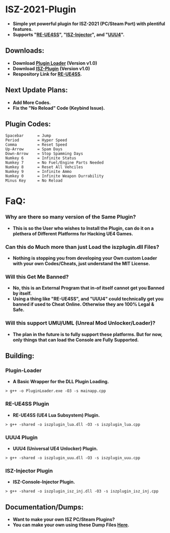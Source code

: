 # ISZ-2021-Plugin
- **Simple yet powerful plugin for ISZ-2021 (PC/Steam Port) with plentiful features.**
- **Supports "[RE-UE4SS](https://github.com/UE4SS-RE/RE-UE4SS)", "[ISZ-Injector](https://github.com/ISZ-Hacker-Organization/ISZ-VS-Injector)", and "[UUU4](https://framedsc.com/GeneralGuides/universal_ue4_consoleunlocker.htm)".**

## Downloads:
- **Download [Plugin Loader](https://github.com/Cracko298/ISZ-2021-Plugin/releases/download/v1/PluginLoader.exe) (Version v1.0)**
- **Download [ISZ-Plugin](https://github.com/Cracko298/ISZ-2021-Plugin/releases/download/v1/iszplugin.dll) (Version v1.0)**
- **Respository Link for [RE-UE4SS](https://github.com/UE4SS-RE/RE-UE4SS).**

## Next Update Plans:
- **Add More Codes.**
- **Fix the "No Reload" Code (Keybind Issue).**

## Plugin Codes:
```
Spacebar      = Jump
Period        = Hyper Speed
Comma         = Reset Speed
Up-Arrow      = Spam Days
Down-Arrow    = Stop Spamming Days
Numkey 6      = Infinite Status
Numkey 7      = No Fuel/Engine Parts Needed
Numkey 8      = Reset All Vehciles
Numkey 9      = Infinite Ammo
Numkey 0      = Infinite Weapon Durrability
Minus Key     = No Reload
```

# FaQ:
### Why are there so many version of the Same Plugin?
- **This is so the User who wishes to Install the Plugin, can do it on a plethera of Different Platforms for Hacking UE4 Games.**

### Can this do Much more than just Load the iszplugin.dll Files?
- **Nothing is stopping you from developing your Own custom Loader with your own Codes/Cheats, just understand the MIT License.**

### Will this Get Me Banned?
- **No, this is an External Program that in-of itself cannot get you Banned by itself.**
- **Using a thing like "RE-UE4SS", and "UUU4" could technically get you banned if used to Cheat Online. Otherwise they are 100% Legal & Safe.**

### Will this support UMU/UML (Unreal Mod Unlocker/Loader)?
- **The plan in the future is to fully support these platforms. But for now, only things that can load the Console are Fully Supported.**

## Building:

### Plugin-Loader
- **A Basic Wrapper for the DLL Plugin Loading.**
```
> g++ -o PluginLoader.exe -O3 -s mainapp.cpp
```
### RE-UE4SS Plugin
- **RE-UE4SS (UE4 Lua Subsystem) Plugin.**
```
> g++ -shared -o iszplugin_lua.dll -O3 -s iszplugin_lua.cpp
```
### UUU4 Plugin
- **UUU4 (Universal UE4 Unlocker) Plugin.**
```
> g++ -shared -o iszplugin_uuu.dll -O3 -s iszplugin_uuu.cpp
```
### ISZ-Injector Plugin
- **ISZ-Console-Injector Plugin.**
```
> g++ -shared -o iszplugin_isz_inj.dll -O3 -s iszplugin_isz_inj.cpp
```

## Documentation/Dumps:
- **Want to make your own ISZ PC/Steam Plugins?**
- **You can make your own using these Dump Files [Here](https://github.com/Cracko298/ISZ-Cheat-Sheet).**
